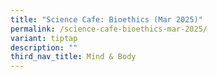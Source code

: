 ```yaml
---
title: "Science Cafe: Bioethics (Mar 2025)"
permalink: /science-cafe-bioethics-mar-2025/
variant: tiptap
description: ""
third_nav_title: Mind & Body
---
```


